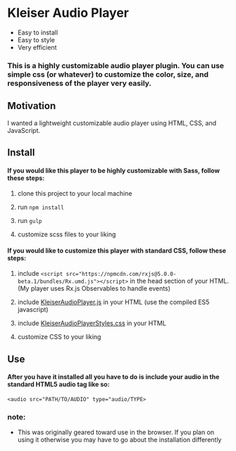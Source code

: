 # Kleiser Audio Player

  - Easy to install
  - Easy to style
  - Very efficient

### This is a highly customizable audio player plugin. You can use simple css (or whatever) to customize the color, size, and responsiveness of the player very easily.

## Motivation
I wanted a lightweight customizable audio player using HTML, CSS, and JavaScript.

## Install

#### If you would like this player to be highly customizable with Sass, follow these steps:
1) clone this project to your local machine

2) run `npm install`

3) run `gulp`

4) customize scss files to your liking

#### If you would like to customize this player with standard CSS, follow these steps:
1) include `<script src="https://npmcdn.com/rxjs@5.0.0-beta.1/bundles/Rx.umd.js"></script>` in the head section of your HTML.
(My player uses Rx.js Observables to handle events)

2) include [KleiserAudioPlayer.js](builds/site/js/es5/KleiserAudioPlayer.js) in your HTML (use the compiled ES5 javascript)

3) include [KleiserAudioPlayerStyles.css](builds/site/css/KleiserAudioPlayerStyles.css) in your HTML

4) customize CSS to your liking

## Use
#### After you have it installed all you have to do is include your audio in the standard HTML5 audio tag like so:
`<audio src="PATH/TO/AUDIO" type="audio/TYPE>`

### note:
- This was originally geared toward use in the browser. If you plan on using it otherwise you may have to go about the installation differently